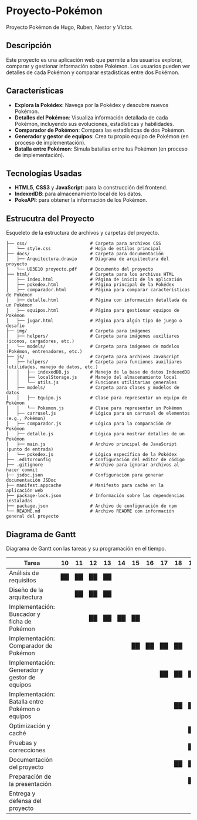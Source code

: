 # Proyecto-Pokémon

Proyecto Pokémon de Hugo, Ruben, Nestor y Víctor.

## Descripción

Este proyecto es una aplicación web que permite a los usuarios explorar, comparar y gestionar información sobre Pokémon. Los usuarios pueden ver detalles de cada Pokémon y comparar estadísticas entre dos Pokémon.

## Características

- **Explora la Pokédex**: Navega por la Pokédex y descubre nuevos Pokémon.
- **Detalles del Pokémon**: Visualiza información detallada de cada Pokémon, incluyendo sus evoluciones, estadísticas y habilidades.
- **Comparador de Pokémon**: Compara las estadísticas de dos Pokémon.
- **Generador y gestor de equipos**: Crea tu propio equipo de Pokémon (en proceso de implementación).
- **Batalla entre Pokémon**: Simula batallas entre tus Pokémon (en proceso de implementación).

## Tecnologías Usadas

- **HTML5**, **CSS3** y **JavaScript**: para la construcción del frontend.
- **IndexedDB**: para almacenamiento local de los datos.
- **PokeAPI**: para obtener la información de los Pokémon.

## Estrucutra del Proyecto

Esqueleto de la estructura de archivos y carpetas del proyecto.

```
├── css/                        # Carpeta para archivos CSS
│   └── style.css               # Hoja de estilos principal
├── docs/                       # Carpeta para documentación
│   ├── Arquitectura.drawio     # Diagrama de arquitectura del proyecto
│   └── UD3E10 proyecto.pdf     # Documento del proyecto
├── html/                       # Carpeta para los archivos HTML
│   ├── index.html              # Página de inicio de la aplicación
│   ├── pokedex.html            # Página principal de la Pokédex
│   ├── comparador.html         # Página para comparar características de Pokémon
│   ├── detalle.html            # Página con información detallada de un Pokémon
│   ├── equipos.html            # Página para gestionar equipos de Pokémon
│   ├── jugar.html              # Página para algún tipo de juego o desafío
├── img/                        # Carpeta para imágenes
│   ├── helpers/                # Carpeta para imágenes auxiliares (iconos, cargadores, etc.)
│   └── models/                 # Carpeta para imágenes de modelos (Pokémon, entrenadores, etc.)
├── js/                         # Carpeta para archivos JavaScript
│   ├── helpers/                # Carpeta para funciones auxiliares (utilidades, manejo de datos, etc.)
│   │   ├── indexedDB.js        # Manejo de la base de datos IndexedDB
│   │   ├── localStorage.js     # Manejo del almacenamiento local
│   │   └── utils.js            # Funciones utilitarias generales
│   ├── models/                 # Carpeta para clases y modelos de datos
│   │   ├── Equipo.js           # Clase para representar un equipo de Pokémon
│   │   └── Pokemon.js          # Clase para representar un Pokémon
│   ├── carrusel.js             # Lógica para un carrusel de elementos (e.g., Pokémon)
│   ├── comparador.js           # Lógica para la comparación de Pokémon
│   ├── detalle.js              # Lógica para mostrar detalles de un Pokémon
│   ├── main.js                 # Archivo principal de JavaScript (punto de entrada)
│   └── pokedex.js              # Lógica específica de la Pokédex
├── .editorconfig               # Configuración del editor de código
├── .gitignore                  # Archivo para ignorar archivos al hacer commit
├── jsdoc.json                  # Configuración para generar documentación JSDoc
├── manifest.appcache           # Manifesto para caché en la aplicación web
├── package-lock.json           # Información sobre las dependencias instaladas
├── package.json                # Archivo de configuración de npm
└── README.md                   # Archivo README con información general del proyecto
```

## Diagrama de Gantt

Diagrama de Gantt con las tareas y su programación en el tiempo.

| Tarea                                          | 10 | 11 | 12 | 13 | 14 | 15 | 16 | 17 | 18 | 19 | 20 |
|------------------------------------------------|----|----|----|----|----|----|----|----|----|----|----|
| Análisis de requisitos                         | ██ | ██ | ██ | ██ |    |    |    |    |    |    |    |
| Diseño de la arquitectura                      |    | ██ | ██ | ██ |    |    |    |    |    |    |    |
| Implementación: Buscador y ficha de Pokémon    |    |    | ██ | ██ | ██ | ██ |   |    |    |    |    |
| Implementación: Comparador de Pokémon          |    |    |    |    |    | ██ | ██ | ██ | ██ |    |    |
| Implementación: Generador y gestor de equipos  |    |    |    |    |    |    |    | ██ | ██ | ██ |    |
| Implementación: Batalla entre Pokémon o equipos|    |    |    |    |    |    |    |    | ██ | ██ | ██ |
| Optimización y caché                           |    |    |    |    |    |    |    |    |    | ██ | ██ |
| Pruebas y correcciones                         |    |    |    |    |    |    |    |    |    | ██ | ██ |
| Documentación del proyecto                     |    |    |    |    |    |    |    |    | ██ | ██ | ██ |
| Preparación de la presentación                 |    |    |    |    |    |    |    |    |    | ██ | ██ |
| Entrega y defensa del proyecto                 |    |    |    |    |    |    |    |    |    |    | ██ |
